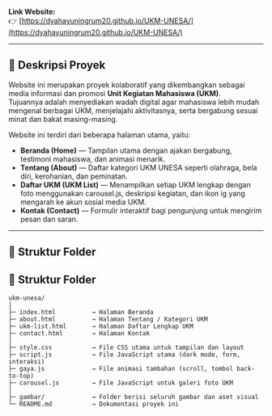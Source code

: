 **Link Website:**  
👉 [https://dyahayuningrum20.github.io/UKM-UNESA/](https://dyahayuningrum20.github.io/UKM-UNESA/)

---
## 📖 Deskripsi Proyek
Website ini merupakan proyek kolaboratif yang dikembangkan sebagai media informasi dan promosi **Unit Kegiatan Mahasiswa (UKM)**.  
Tujuannya adalah menyediakan wadah digital agar mahasiswa lebih mudah mengenal berbagai UKM, menjelajahi aktivitasnya, serta bergabung sesuai minat dan bakat masing-masing.

Website ini terdiri dari beberapa halaman utama, yaitu:
- **Beranda (Home)** — Tampilan utama dengan ajakan bergabung, testimoni mahasiswa, dan animasi menarik.  
- **Tentang (About)** — Daftar kategori UKM UNESA seperti olahraga, bela diri, kerohanian, dan peminatan.  
- **Daftar UKM (UKM List)** — Menampilkan setiap UKM lengkap dengan foto menggunakan carousel.js, deskripsi kegiatan, dan ikon ig yang mengarah ke akun sosial media UKM.  
- **Kontak (Contact)** — Formulir interaktif bagi pengunjung untuk mengirim pesan dan saran.

---

## 🧱 Struktur Folder
## 🧱 Struktur Folder
```
ukm-unesa/
│
├─ index.html          → Halaman Beranda
├─ about.html          → Halaman Tentang / Kategori UKM
├─ ukm-list.html       → Halaman Daftar Lengkap UKM
├─ contact.html        → Halaman Kontak
│
├─ style.css           → File CSS utama untuk tampilan dan layout
├─ script.js           → File JavaScript utama (dark mode, form, interaksi)
├─ gaya.js             → File animasi tambahan (scroll, tombol back-to-top)
├─ carousel.js         → File JavaScript untuk galeri foto UKM
│
├─ gambar/             → Folder berisi seluruh gambar dan aset visual
└─ README.md           → Dokumentasi proyek ini
```
